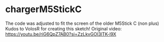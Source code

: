 # chargerM5StickC
The code was adjusted to fit the screen of the older M5Stick C (non plus)
Kudos to VolosR for creating this sketch!
Original video: https://youtu.be/riG6QpZ7AB0?si=ZzLkvGOI3lTK-l9X
